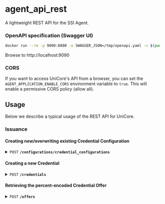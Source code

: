 # agent_api_rest

A lightweight REST API for the SSI Agent.

### OpenAPI specification (Swagger UI)

```bash
docker run --rm -p 9090:8080 -e SWAGGER_JSON=/tmp/openapi.yaml -v $(pwd):/tmp swaggerapi/swagger-ui
```

Browse to http://localhost:9090

### CORS

If you want to access UniCore's API from a browser, you can set the `AGENT_APPLICATION_ENABLE_CORS` environment variable to `true`. This will enable a permissive CORS policy (allow all).

## Usage
Below we describe a typical usage of the REST API for UniCore. 

### Issuance

#### Creating new/overwriting existing Credential Configuration

<details>
 <summary><code>POST</code> <code><b>/configurations/credential_configurations</b></code></summary>

The Credential Configuration is a JSON object that defines the format of the credentials that will be issued. This
typically only needs to be configured once and will ensure that through the `credentialConfigurationId` [Credentials can
be created and issued](#creating-a-new-credential) accordingly. 

##### Parameters
- `credentialConfigurationId`: **REQUIRED** This identifier can be used to refer to the Credential Configuration when creating a new
  Credential through the `/v1/credentials` endpoint.
- `format`: **REQUIRED** The format of the Credential. Currently, only `jwt_vc_json` is supported.
- `credential_definition`: **REQUIRED** An object describing the Credentials that will be issued through this Credential
  Configuration.
    - `type`: **REQUIRED** The type of Credentials that will be issued through this Credential Configuration.
    - `credentialSubject`: **OPTIONAL** This parameter can be used to add a more precise description of the Credentials.
- `display`: **OPTIONAL** An array of objects that describe how the Credential will be displayed in the UniCore Wallet.
    - `name`: **REQUIRED** The name of the Credential.
    - `locale`: **OPTIONAL** The locale of the Credential.
    - `logo`: **OPTIONAL** An object that describes the logo of the Credential.
        - `url`: **REQUIRED** The URL of the logo.
        - `alt_text`: **OPTIONAL** The alt text of the logo.

```json
{
    "credentialConfigurationId":"w3c_vc_credential",
    "format": "jwt_vc_json",
    "credential_definition": {
        "type": [
            "VerifiableCredential",
            // "OpenBadgeCredential"
        ]
    },
    "display": [{
        "name": "Identity Credential",
        "locale": "en",
        "logo": {
            "url": "https://impierce.com/images/logo-blue.png",
            "alt_text": "UniCore Logo"
        }
    }]
}
```

</details>

#### Creating a new Credential

<details>
 <summary><code>POST</code> <code><b>/credentials</b></code></summary>

Now there is a new Credential Configuration, we can create our first Credential. 

##### Parameters
- `offerId`: **REQUIRED**: A unique identifier for the Credential Offer. This ID will bind the Credential to the
  [Credential Offer that we will receive later](#retrieving-the-percent-encoded-credential-offer)
- `credentialConfigurationId`: **REQUIRED** 
- `credential`: **REQUIRED** An object containing the data that will be included in the Credential. This data should
  adhere to the Credential Definition that was defined in the Credential Configuration.

```json
{
    "offerId":"my-first-offer",
    "credentialConfigurationId": "w3c_vc_credential",
    "credential": {
        "credentialSubject": {
            "first_name": "Ferris",
            "last_name": "Crabman",
            "dob": "1982-01-01"
        }
    }
}
```

</details>

#### Retrieving the percent-encoded Credential Offer

<details>
 <summary><code>POST</code> <code><b>/offers</b></code></summary>

After creating a new Credential, we can retrieve the Credential Offer. The Credential Offer is a percent-encoded string
that can be rendered as a QR-Code which in turn can be scanned with an [Identity Wallet](https://github.com/impierce/identity-wallet).

##### Parameters
- `offerId`: **REQUIRED**: The ID of the Credential Offer 

```json
{
    "offerId":"my-first-offer"
}
```

</details>

